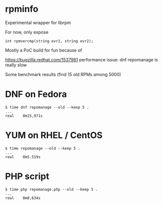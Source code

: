 rpminfo
=======

Experimental wrapper for librpm

For now, only expose

	int rpmvercmp(string evr1, string evr2);


Mostly a PoC build for fun because of

https://bugzilla.redhat.com/1537981
performance issue: dnf repomanage is really slow


Some benchmark results (find 15 old RPMs among 5000)

# DNF on Fedora

    $ time dnf repomanage --old --keep 5 .
    ...
    real	0m15,971s

# YUM on RHEL / CentOS

    $ time repomanage --old --keep 5 .
    ...
    real	0m5.519s

# PHP script

    $ time php repomanage.php --old --keep 5 .
    ...
    real	0m0,634s

